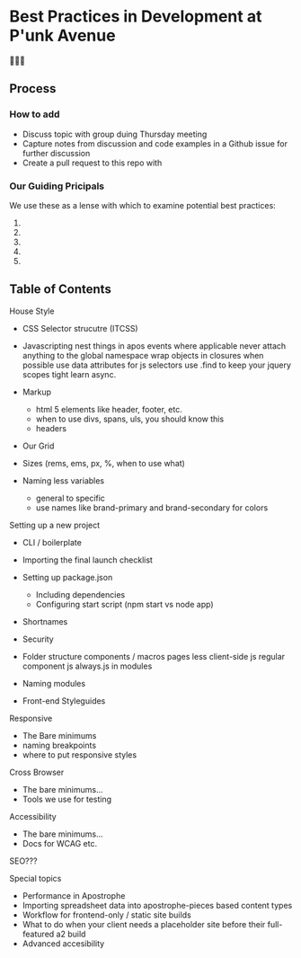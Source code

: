 # Best Practices in Development at P'unk Avenue
:pray::pray::pray:

## Process

### How to add

- Discuss topic with group duing Thursday meeting
- Capture notes from discussion and code examples in a Github issue for further discussion
- Create a pull request to this repo with 

### Our Guiding Pricipals

We use these as a lense with which to examine potential best practices:

1.
2.
3.
4.
5.


## Table of Contents

House Style
- CSS Selector strucutre (ITCSS)
- Javascripting
    nest things in apos events where applicable
    never attach anything to the global namespace
    wrap objects in closures when possible
    use data attributes for js selectors
    use .find to keep your jquery scopes tight
    learn async.
- Markup
  - html 5 elements like header, footer, etc.
  - when to use divs, spans, uls, you should know this
  - headers

- Our Grid
- Sizes (rems, ems, px, %, when to use what)
- Naming less variables
    - general to specific
    - use names like brand-primary and brand-secondary for colors

Setting up a new project
- CLI / boilerplate
- Importing the final launch checklist
- Setting up package.json
  - Including dependencies
  - Configuring start script (npm start vs node app)

- Shortnames
- Security
- Folder structure
    components / macros
    pages
    less
    client-side js
      regular component js
      always.js in modules
- Naming modules
- Front-end Styleguides

Responsive
- The Bare minimums
- naming breakpoints
- where to put responsive styles

Cross Browser 
- The bare minimums... 
- Tools we use for testing

Accessibility
- The bare minimums... 
- Docs for WCAG etc.

SEO???


Special topics
- Performance in Apostrophe
- Importing spreadsheet data into apostrophe-pieces based content types
- Workflow for frontend-only / static site builds 
- What to do when your client needs a placeholder site before their full-featured a2 build
- Advanced accesibility

  
  